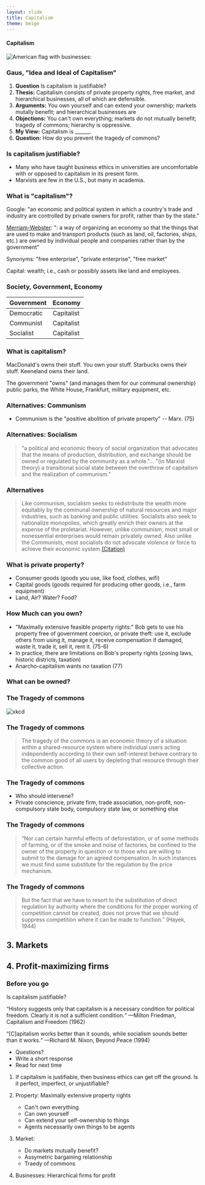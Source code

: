 ```yaml
---
layout: slide
title: Capitalism
theme: beige
---
```


<section><section data-background="">

<section data-markdown>

# Capitalism

![American flag with businesses:](http://www.activistpost.com/wp-content/uploads/2011/10/american-flag-companies1.jpg)

</section><section data-markdown>

### Gaus, "Idea and Ideal of Capitalism"

1. **Question** Is capitalism is justifiable?
2. **Thesis:** Capitalism consists of private property rights, free market, and hierarchical businesses, all of which are defensible. 
3. **Arguments:** You own yourself and can extend your ownership; markets mutally benefit; and hierarchical businesses are 
4. **Objections:** You can't own everything; markets do not mutually benefit; tragedy of commons; hierarchy is oppressive. 
5. **My View:** Capitalism is ______.
6. **Question:** How do you prevent the tragedy of commons? 

</section>
<section data-markdown>        

### Is capitalism justifiable?

- Many who have taught business ethics in universities are uncomfortable with or opposed to capitalism in its present form. 
- Marxists are few in the U.S., but many in academia.

</section>
<section data-markdown>        

###  What is "capitalism"? 

Google: "an economic and political system in which a country's trade and industry are controlled by private owners for profit, rather than by the state."

[Merriam-Webster](http://www.merriam-webster.com/dictionary/capitalism): ": a way of organizing an economy so that the things that are used to make and transport products (such as land, oil, factories, ships, etc.) are owned by individual people and companies rather than by the government"

Synonyms: "free enterprise", "private enterprise", "free market"

Capital: wealth; i.e., cash or possibly assets like land and employees.

</section>
<section data-markdown>        

### Society, Government, Economy

| Government |    Economy     |
|------------|----------------|
| Democratic  | Capitalist    |
| Communist   | Capitalist    |
| Socialist   | Capitalist    |

### What is capitalism?

MacDonald's owns their stuff. You own your stuff. Starbucks owns their stuff. Keeneland owns their land. 

The government "owns" (and manages them for our communal ownership) public parks, the White House, Frankfurt, military equipment, etc. 

</section>
<section data-markdown>        

### Alternatives: Communism

- Communism is the "positive abolition of private property" -- Marx. (75)


</section>
<section data-markdown>        

### Alternatives: Socialism

> "a political and economic theory of social organization that advocates that the means of production, distribution, and exchange should be owned or regulated by the community as a whole."... "(in Marxist theory) a transitional social state between the overthrow of capitalism and the realization of communism."

</section>
<section data-markdown>        


### Alternatives

>Like communism, socialism seeks to redistribute the wealth more equitably by the communal ownership of natural resources and major industries, such as banking and public utilities. Socialists also seek to nationalize monopolies, which greatly enrich their owners at the expense of the proletariat. However, unlike communism, most small or nonessential enterprises would remain privately owned. Also unlike the Communists, most socialists do not advocate violence or force to achieve their economic system.[(Citation)](http://thismatter.com/economics/economic-systems.htm)



</section>
<section data-markdown>        
 
### What is private property? 

* Consumer goods (goods you use, like food, clothes, wifi)
* Capital goods (goods required for producing other goods, i.e., farm equipment)
* Land, Air? Water? Food?


</section>
<section data-markdown>        

### How Much can you own? 

* "Maximally extensive feasible property rights:" Bob gets to use his property free of government coercion, or private theft: use it, exclude others from using it, manage it, receive compensation if damaged, waste it, trade it, sell it, rent it.  (75-6)
* In practice, there are limitations on Bob's property rights (zoning laws, historic districts, taxation)
* Anarcho-capitalism wants *no* taxation (77)

</section>
<section data-markdown>        

### What can be owned?






</section>
<section data-markdown>        


### The Tragedy of commons

![xkcd](https://imgs.xkcd.com/comics/hotels.png)

</section>
<section data-markdown>        


### The Tragedy of commons

>The tragedy of the commons is an economic theory of a situation within a shared-resource system where individual users acting independently according to their own self-interest behave contrary to the common good of all users by depleting that resource through their collective action.

</section>
<section data-markdown>        

### The Tragedy of commons

- Who should intervene? 
- Private conscience, private firm, trade association, non-profit, non-compulsory state body, compulsory state law, or something else

</section>
<section data-markdown>        

### The Tragedy of commons

>“Nor can certain harmful effects of deforestation, or of some methods of farming, or of the smoke and noise of factories, be confined to the owner of the property in question or to those who are willing to submit to the damage for an agreed compensation.  In such instances we must find some substitute for the regulation by the price mechanism.  

</section>
<section data-markdown>        

### The Tragedy of commons

>But the fact that we have to resort to the substitution of direct regulation by authority where the conditions for the proper working of competition cannot be created, does not prove that we should suppress competition where it can be made to function.”  (Hayek, 1944)

</section>
<section data-markdown>        

## 3. Markets

</section>
<section data-markdown>        


## 4. Profit-maximizing firms


</section>
<section data-markdown>        
   

### Before you go

Is capitalism justifiable? 

“History suggests only that capitalism is a necessary condition for political freedom. Clearly it is not a sufficient condition.“ 
—Milton Friedman, Capitalism and Freedom (1962)

“[C]apitalism works better than it sounds, while socialism sounds better than it works.“ 
—Richard M. Nixon, Beyond Peace (1994)


</section>
<section data-markdown>     

* Questions?
* Write a short response
* Read for next time

</section>
<section data-markdown>     

1. If capitalism is justifiable, then business ethics can get off the ground. Is it perfect, imperfect, or unjustifiable?

1. Property: Maximally extensive property rights
      - Can't own everything
      - Can own yourself
      - Can extend your self-ownership to things
      - Agents necessarily own things to be agents
2. Market: 
      - Do markets mutually benefit?
      - Assymetric bargaining relationship
      - Traedy of commons
3. Businesses: Hierarchical firms for profit

</section>
<section data-markdown>        
</section>



